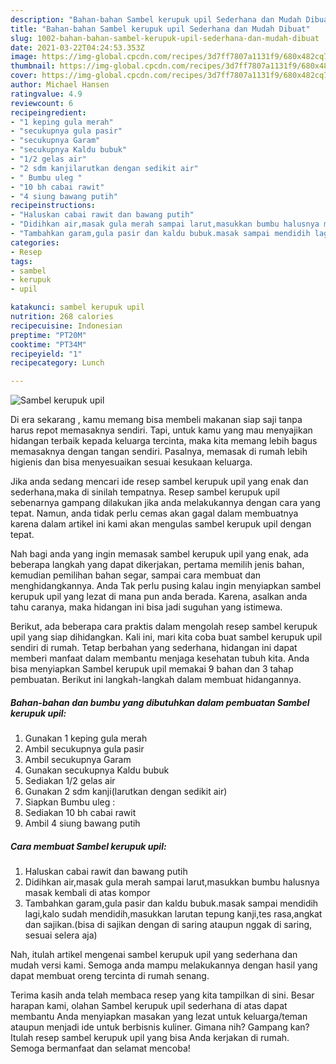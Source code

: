 ```yaml
---
description: "Bahan-bahan Sambel kerupuk upil Sederhana dan Mudah Dibuat"
title: "Bahan-bahan Sambel kerupuk upil Sederhana dan Mudah Dibuat"
slug: 1002-bahan-bahan-sambel-kerupuk-upil-sederhana-dan-mudah-dibuat
date: 2021-03-22T04:24:53.353Z
image: https://img-global.cpcdn.com/recipes/3d7ff7807a1131f9/680x482cq70/sambel-kerupuk-upil-foto-resep-utama.jpg
thumbnail: https://img-global.cpcdn.com/recipes/3d7ff7807a1131f9/680x482cq70/sambel-kerupuk-upil-foto-resep-utama.jpg
cover: https://img-global.cpcdn.com/recipes/3d7ff7807a1131f9/680x482cq70/sambel-kerupuk-upil-foto-resep-utama.jpg
author: Michael Hansen
ratingvalue: 4.9
reviewcount: 6
recipeingredient:
- "1 keping gula merah"
- "secukupnya gula pasir"
- "secukupnya Garam"
- "secukupnya Kaldu bubuk"
- "1/2 gelas air"
- "2 sdm kanjilarutkan dengan sedikit air"
- " Bumbu uleg "
- "10 bh cabai rawit"
- "4 siung bawang putih"
recipeinstructions:
- "Haluskan cabai rawit dan bawang putih"
- "Didihkan air,masak gula merah sampai larut,masukkan bumbu halusnya masak kembali di atas kompor"
- "Tambahkan garam,gula pasir dan kaldu bubuk.masak sampai mendidih lagi,kalo sudah mendidih,masukkan larutan tepung kanji,tes rasa,angkat dan sajikan.(bisa di sajikan dengan di saring ataupun nggak di saring, sesuai selera aja)"
categories:
- Resep
tags:
- sambel
- kerupuk
- upil

katakunci: sambel kerupuk upil 
nutrition: 268 calories
recipecuisine: Indonesian
preptime: "PT20M"
cooktime: "PT34M"
recipeyield: "1"
recipecategory: Lunch

---
```



![Sambel kerupuk upil](https://img-global.cpcdn.com/recipes/3d7ff7807a1131f9/680x482cq70/sambel-kerupuk-upil-foto-resep-utama.jpg)

Di era  sekarang , kamu memang bisa membeli makanan siap saji tanpa harus repot memasaknya sendiri. Tapi, untuk kamu yang mau menyajikan hidangan terbaik kepada keluarga tercinta, maka kita memang lebih bagus memasaknya dengan tangan sendiri. Pasalnya, memasak di rumah lebih higienis dan bisa menyesuaikan sesuai kesukaan keluarga.

Jika anda sedang mencari ide resep sambel kerupuk upil yang enak dan sederhana,maka di sinilah tempatnya. Resep sambel kerupuk upil  sebenarnya gampang dilakukan jika anda melakukannya dengan cara yang tepat. Namun, anda tidak perlu cemas akan gagal dalam membuatnya 
karena dalam artikel ini kami akan mengulas sambel kerupuk upil dengan tepat.  



Nah bagi anda yang ingin memasak sambel kerupuk upil yang enak, ada beberapa langkah yang dapat dikerjakan, pertama memilih jenis bahan, kemudian pemilihan bahan segar, sampai cara membuat dan menghidangkannya. Anda Tak perlu pusing kalau ingin menyiapkan sambel kerupuk upil yang lezat di mana pun anda berada. Karena, asalkan anda  tahu caranya, maka hidangan ini bisa jadi suguhan yang istimewa.

Berikut, ada beberapa cara praktis  dalam mengolah resep sambel kerupuk upil yang siap dihidangkan. Kali ini, mari kita coba buat sambel kerupuk upil sendiri di rumah. Tetap berbahan yang sederhana, hidangan ini dapat memberi manfaat dalam membantu menjaga kesehatan tubuh kita. Anda bisa menyiapkan Sambel kerupuk upil memakai 9 bahan dan 3 tahap pembuatan. Berikut ini langkah-langkah dalam membuat hidangannya.

<!--inarticleads1-->

##### Bahan-bahan dan bumbu yang dibutuhkan dalam pembuatan Sambel kerupuk upil:

1. Gunakan 1 keping gula merah
1. Ambil secukupnya gula pasir
1. Ambil secukupnya Garam
1. Gunakan secukupnya Kaldu bubuk
1. Sediakan 1/2 gelas air
1. Gunakan 2 sdm kanji(larutkan dengan sedikit air)
1. Siapkan  Bumbu uleg :
1. Sediakan 10 bh cabai rawit
1. Ambil 4 siung bawang putih




<!--inarticleads2-->

##### Cara membuat Sambel kerupuk upil:

1. Haluskan cabai rawit dan bawang putih
1. Didihkan air,masak gula merah sampai larut,masukkan bumbu halusnya masak kembali di atas kompor
1. Tambahkan garam,gula pasir dan kaldu bubuk.masak sampai mendidih lagi,kalo sudah mendidih,masukkan larutan tepung kanji,tes rasa,angkat dan sajikan.(bisa di sajikan dengan di saring ataupun nggak di saring, sesuai selera aja)




Nah, itulah artikel mengenai  sambel kerupuk upil  yang sederhana dan mudah versi kami. Semoga anda mampu melakukannya dengan hasil yang dapat membuat oreng tercinta di rumah senang. 

Terima kasih anda telah membaca resep yang kita tampilkan di sini. Besar harapan kami, olahan  Sambel kerupuk upil sederhana di atas dapat membantu Anda menyiapkan masakan yang lezat untuk keluarga/teman ataupun menjadi ide untuk berbisnis kuliner. Gimana nih? Gampang kan? Itulah resep sambel kerupuk upil yang bisa Anda kerjakan di rumah. Semoga bermanfaat dan selamat mencoba!


